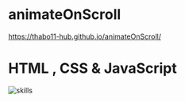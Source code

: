 # animateOnScroll

https://thabo11-hub.github.io/animateOnScroll/

# HTML , CSS & JavaScript
![skills](https://skillicons.dev/icons?i=html,css,js,&theme=light)
